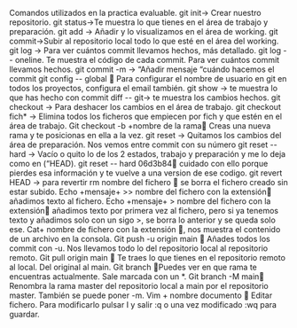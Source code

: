 Comandos utilizados en la practica evaluable.
git init→ Crear nuestro repositorio.
git status→Te muestra lo que tienes en el área de trabajo y preparación.
git add → Añadir y lo visualizamos en el área de working.
git commit→Subir al repositorio local todo lo que esté en el área del working.
git log → Para ver cuántos commit llevamos hechos, más detallado.
git log -- oneline. Te muestra el código de cada commit. Para ver cuántos commit llevamos hechos.
git commit -m → “Añadir mensaje “cuándo hacemos el commit
git config -- global  Para configurar el nombre de usuario en git en todos los proyectos, configura el email también.
git show → te muestra lo que has hecho con commit
diff -- git→ te muestra los cambios hechos.
git checkout → Para deshacer los cambios en el área de trabajo.
git checkout fich* → Elimina todos los ficheros que empiecen por fich y que estén en el área de trabajo.
Git checkout -b +nombre de la rama Creas una nueva rama y te posicionas en ella a la vez.
git reset → Quitamos los cambios del área de preparación. Nos vemos entre commit con su número
git reset -- hard → Vacío o quito lo de los 2 estados, trabajo y preparación y me lo deja como en (“HEAD). 
git reset -- hard 06d3b84 cuidado con ello porque pierdes esa información y te vuelve a una version de ese codigo.
git revert HEAD → para revertir
rm nombre del fichero  se borra el fichero creado sin estar subido.
Echo +mensaje+ >> nombre del fichero con la extensión añadimos texto al fichero.
Echo +mensaje+ > nombre del fichero con la extensión añadimos texto por primera vez al fichero, pero si ya tenemos texto y añadimos solo con un sigo >, se borra lo anterior y se queda solo ese.
Cat+ nombre de fichero con la extensión , nos muestra el contenido de un archivo en la consola.
Git push -u origin main  Añades todos los commit con -u. Nos llevamos todo lo del repositorio local al repositorio remoto.
Git pull origin main  Te traes lo que tienes en el repositorio remoto al local. Del original al main.
Git branch Puedes ver en que rama te encuentras actualmente. Sale marcada con un *.
Git branch -M main Renombra la rama master del repositorio local a main por el repositorio master. También se puede poner -m. 
Vim + nombre documento  Editar fichero. Para modificarlo pulsar I y salir :q o una vez modificado :wq para guardar.

